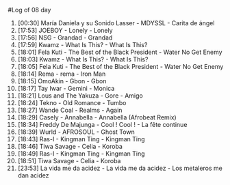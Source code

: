 #Log of 08 day

1. [00:30] María Daniela y su Sonido Lasser - MDYSSL - Carita de ángel
1. [17:53] JOEBOY - Lonely - Lonely
1. [17:56] NSG - Grandad - Grandad
1. [17:59] Kwamz - What Is This? - What Is This?
1. [18:01] Fela Kuti - The Best of the Black President - Water No Get Enemy
1. [18:03] Kwamz - What Is This? - What Is This?
1. [18:05] Fela Kuti - The Best of the Black President - Water No Get Enemy
1. [18:14] Rema - rema - Iron Man
1. [18:15] OmoAkin - Gbon - Gbon
1. [18:17] Tay Iwar - Gemini - Monica
1. [18:21] Lous and The Yakuza - Gore - Amigo
1. [18:24] Tekno - Old Romance - Tumbo
1. [18:27] Wande Coal - Realms - Again
1. [18:29] Casely - Annabella - Annabella (Afrobeat Remix)
1. [18:34] Freddy De Majunga - Cool ! Cool ! - La fête continue
1. [18:39] Wurld - AFROSOUL - Ghost Town
1. [18:43] Ras-I - Kingman Ting - Kingman Ting
1. [18:46] Tiwa Savage - Celia - Koroba
1. [18:49] Ras-I - Kingman Ting - Kingman Ting
1. [18:51] Tiwa Savage - Celia - Koroba
1. [23:53] La vida me da acidez - La vida me da acidez - Los metaleros me dan acidez
